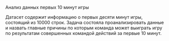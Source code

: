 Анализ данных первых 10 минут игры

Датасет содержит информацию о первых десяти минут игры, состоящий из 10000 строк.
Задача состояла проанализировать данные и назвать главные причины по которым команда может выиграть игру по результатам совершенных командой действий за первые 10 минут.
